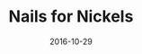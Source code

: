 ---
layout: default
modal-id: 8
date: 2016-10-29
title: Nails for Nickels
img: nails_for_nickels.png
link: http://nailsfornickels.com
project-date: October 2016
description: My photos and tutorials for fun & nerdy DIY nail art
---